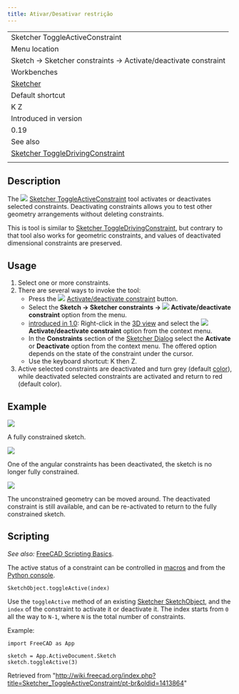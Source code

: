 ```yaml
---
title: Ativar/Desativar restrição
---
```

|  |
| --- |
| Sketcher ToggleActiveConstraint |
| Menu location |
| Sketch → Sketcher constraints → Activate/deactivate constraint |
| Workbenches |
| [Sketcher](/Sketcher_Workbench "Sketcher Workbench") |
| Default shortcut |
| K Z |
| Introduced in version |
| 0.19 |
| See also |
| [Sketcher ToggleDrivingConstraint](/Sketcher_ToggleDrivingConstraint "Sketcher ToggleDrivingConstraint") |
|  |

## Description

The ![](/images/Sketcher_ToggleActiveConstraint.svg) [Sketcher ToggleActiveConstraint](/Sketcher_ToggleActiveConstraint "Sketcher ToggleActiveConstraint") tool activates or deactivates selected constraints. Deactivating constraints allows you to test other geometry arrangements without deleting constraints.

This is tool is similar to [Sketcher ToggleDrivingConstraint](/Sketcher_ToggleDrivingConstraint "Sketcher ToggleDrivingConstraint"), but contrary to that tool also works for geometric constraints, and values of deactivated dimensional constraints are preserved.

## Usage

1. Select one or more constraints.
2. There are several ways to invoke the tool:
   * Press the ![](/images/Sketcher_ToggleActiveConstraint.svg) [Activate/deactivate constraint](/Sketcher_ToggleActiveConstraint "Sketcher ToggleActiveConstraint") button.
   * Select the **Sketch → Sketcher constraints → ![](/images/Sketcher_ToggleActiveConstraint.svg) Activate/deactivate constraint** option from the menu.
   * [introduced in 1.0](/Release_notes_1.0 "Release notes 1.0"): Right-click in the [3D view](/3D_view "3D view") and select the **![](/images/Sketcher_ToggleActiveConstraint.svg) Activate/deactivate constraint** option from the context menu.
   * In the **Constraints** section of the [Sketcher Dialog](/Sketcher_Dialog "Sketcher Dialog") select the **Activate** or **Deactivate** option from the context menu. The offered option depends on the state of the constraint under the cursor.
   * Use the keyboard shortcut: K then Z.
3. Active selected constraints are deactivated and turn grey (default [color](/Sketcher_Preferences#Appearance "Sketcher Preferences")), while deactivated selected constraints are activated and return to red (default color).

## Example

![](/images/Sketcher_ToggleActiveConstraint_example_active.png)

A fully constrained sketch.

![](/images/Sketcher_ToggleActiveConstraint_example_disabled_1.png)

One of the angular constraints has been deactivated, the sketch is no longer fully constrained.

![](/images/Sketcher_ToggleActiveConstraint_example_disabled_2.png)

The unconstrained geometry can be moved around. The deactivated constraint is still available, and can be re-activated to return to the fully constrained sketch.

## Scripting

*See also:* [FreeCAD Scripting Basics](/FreeCAD_Scripting_Basics "FreeCAD Scripting Basics").

The active status of a constraint can be controlled in [macros](/Macros "Macros") and from the [Python console](/Python_console "Python console").

```
SketchObject.toggleActive(index)

```

Use the `toggleActive` method of an existing [Sketcher SketchObject](/Sketcher_SketchObject "Sketcher SketchObject"), and the `index` of the constraint to activate it or deactivate it. The index starts from `0` all the way to `N-1`, where `N` is the total number of constraints.

Example:

```
import FreeCAD as App

sketch = App.ActiveDocument.Sketch
sketch.toggleActive(3)

```

Retrieved from "<http://wiki.freecad.org/index.php?title=Sketcher_ToggleActiveConstraint/pt-br&oldid=1413864>"